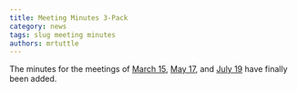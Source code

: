 ```yaml
---
title: Meeting Minutes 3-Pack
category: news
tags: slug meeting minutes
authors: mrtuttle
---
```


The minutes for the meetings of [March 15]({filename}/minutes/2017-03-15.md), [May 17]({filename}/minutes/2017-05-17.md), and [July 19]({filename}/minutes/2017-07-19.md) have finally been added.

